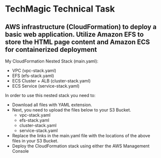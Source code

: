 # TechMagic Technical Task
## AWS infrastructure (CloudFormation) to deploy a basic web application. Utilize Amazon EFS to store the HTML page content and Amazon ECS for containerized deployment
My CloudFormation Nested Stack (main.yaml):
- VPC (vpc-stack.yaml)
- EFS (efs-stack.yaml)
- ECS Cluster + ALB (cluster-stack.yaml)
- ECS Service (service-stack.yaml)

In order to use this nested stack you need to:
- Download all files with YAML extension. 
- Next, you need to upload the files below to your S3 Bucket.
  - vpc-stack.yaml
  - efs-stack.yaml
  - cluster-stack.yaml
  - service-stack.yaml
- Replace the links in the main.yaml file with the locations of the above files in your S3 Bucket.
- Deploy the CloudFormation stack using either the AWS Management Console 
